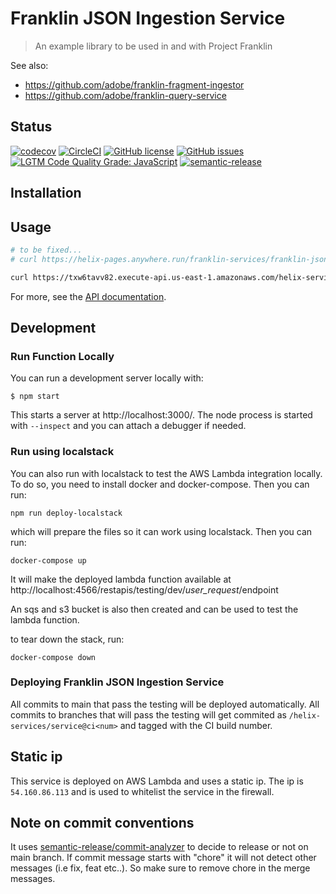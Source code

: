 # Franklin JSON Ingestion Service

> An example library to be used in and with Project Franklin

See also:

- https://github.com/adobe/franklin-fragment-ingestor
- https://github.com/adobe/franklin-query-service

## Status
[![codecov](https://img.shields.io/codecov/c/github/adobe/franklin-json-ingestion-service.svg)](https://codecov.io/gh/adobe/franklin-json-ingestion-service)
[![CircleCI](https://img.shields.io/circleci/project/github/adobe/franklin-json-ingestion-service.svg)](https://circleci.com/gh/adobe/franklin-json-ingestion-service)
[![GitHub license](https://img.shields.io/github/license/adobe/franklin-json-ingestion-service.svg)](https://github.com/adobe/franklin-json-ingestion-service/blob/main/LICENSE.txt)
[![GitHub issues](https://img.shields.io/github/issues/adobe/franklin-json-ingestion-service.svg)](https://github.com/adobe/franklin-json-ingestion-service/issues)
[![LGTM Code Quality Grade: JavaScript](https://img.shields.io/lgtm/grade/javascript/g/adobe/franklin-json-ingestion-service.svg?logo=lgtm&logoWidth=18)](https://lgtm.com/projects/g/adobe/franklin-json-ingestion-service)
[![semantic-release](https://img.shields.io/badge/%20%20%F0%9F%93%A6%F0%9F%9A%80-semantic--release-e10079.svg)](https://github.com/semantic-release/semantic-release)

## Installation

## Usage

```bash
# to be fixed...
# curl https://helix-pages.anywhere.run/franklin-services/franklin-json-ingestion-service@v1

curl https://txw6tavv82.execute-api.us-east-1.amazonaws.com/helix-services/json-ingestion-service/1.0.0
```

For more, see the [API documentation](docs/API.md).

## Development

### Run Function Locally

You can run a development server locally with:

```console
$ npm start
```

This starts a server at http://localhost:3000/. The node process is started with `--inspect` and you can
attach a debugger if needed.

### Run using localstack

You can also run with localstack to test the AWS Lambda integration locally. To do so, you need to install docker and docker-compose. Then you can run:

```
npm run deploy-localstack
```

which will prepare the files so it can work using localstack. Then you can run:

```
docker-compose up
```

It will make the deployed lambda function available at http://localhost:4566/restapis/testing/dev/_user_request_/endpoint

An sqs and s3 bucket is also then created and can be used to test the lambda function.

to tear down the stack, run:

```
docker-compose down
```


### Deploying Franklin JSON Ingestion Service

All commits to main that pass the testing will be deployed automatically. All commits to branches that will pass the testing will get commited as `/helix-services/service@ci<num>` and tagged with the CI build number.

## Static ip

This service is deployed on AWS Lambda and uses a static ip. The ip is `54.160.86.113` and is used to whitelist the service in the firewall.

## Note on commit conventions
It uses [semantic-release/commit-analyzer](https://github.com/semantic-release/commit-analyzer) to decide to release or not on main branch. If commit message starts with "chore" it will not detect other messages (i.e fix, feat etc..). So make sure to remove chore in the merge messages.
